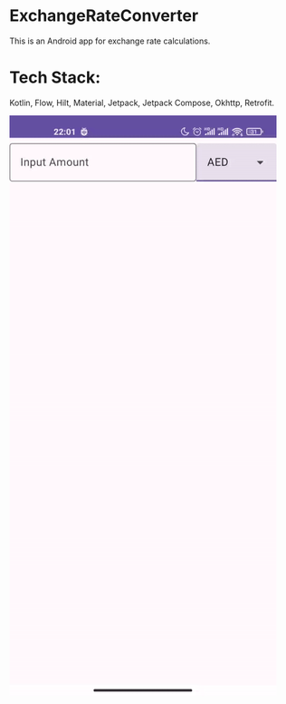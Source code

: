 # ExchangeRateConverter
This is an Android app for exchange rate calculations.
# Tech Stack:
Kotlin, Flow, Hilt, Material, Jetpack, Jetpack Compose, Okhttp, Retrofit.

![](https://github.com/ruichard/ExchangeRateConverter/blob/main/demo.gif)
